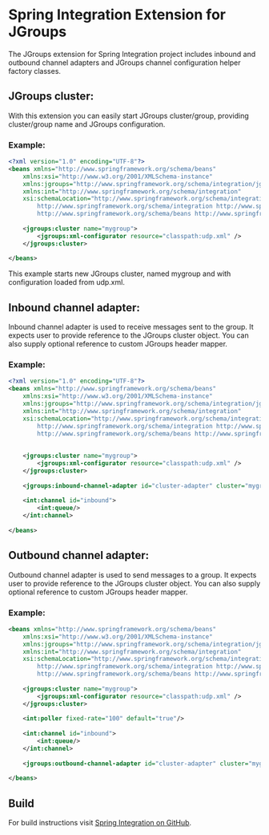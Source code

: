 Spring Integration Extension for JGroups
==========================================================
The JGroups extension for Spring Integration project includes inbound
and outbound channel adapters and JGroups channel configuration helper factory classes.

JGroups cluster:
-----------------------------------------------------------------------------
With this extension you can easily start JGroups cluster/group, providing 
cluster/group name and JGroups configuration.

### Example:
~~~~~xml
<?xml version="1.0" encoding="UTF-8"?>
<beans xmlns="http://www.springframework.org/schema/beans"
    xmlns:xsi="http://www.w3.org/2001/XMLSchema-instance"
    xmlns:jgroups="http://www.springframework.org/schema/integration/jgroups"
    xmlns:int="http://www.springframework.org/schema/integration"
    xsi:schemaLocation="http://www.springframework.org/schema/integration/jgroups http://www.springframework.org/schema/integration/jgroups/spring-intergration-jgroups.xsd
        http://www.springframework.org/schema/integration http://www.springframework.org/schema/integration/spring-integration-2.2.xsd
        http://www.springframework.org/schema/beans http://www.springframework.org/schema/beans/spring-beans.xsd">
 
    <jgroups:cluster name="mygroup">
        <jgroups:xml-configurator resource="classpath:udp.xml" />
    </jgroups:cluster>
    
</beans>
~~~~~

This example starts new JGroups cluster, named mygroup and with configuration loaded from udp.xml.

Inbound channel adapter:
-----------------------------------------------------------------------------
Inbound channel adapter is used to receive messages sent to the group. It expects 
user to provide reference to the JGroups cluster object. You can also supply
optional reference to custom JGroups header mapper.

### Example:
~~~~~xml
<?xml version="1.0" encoding="UTF-8"?>
<beans xmlns="http://www.springframework.org/schema/beans"
    xmlns:xsi="http://www.w3.org/2001/XMLSchema-instance"
    xmlns:jgroups="http://www.springframework.org/schema/integration/jgroups"
    xmlns:int="http://www.springframework.org/schema/integration"
    xsi:schemaLocation="http://www.springframework.org/schema/integration/jgroups http://www.springframework.org/schema/integration/jgroups/spring-intergration-jgroups.xsd
        http://www.springframework.org/schema/integration http://www.springframework.org/schema/integration/spring-integration-2.2.xsd
        http://www.springframework.org/schema/beans http://www.springframework.org/schema/beans/spring-beans.xsd">
 
 
    <jgroups:cluster name="mygroup">
        <jgroups:xml-configurator resource="classpath:udp.xml" />
    </jgroups:cluster>
 
    <jgroups:inbound-channel-adapter id="cluster-adapter" cluster="mygroup" channel="inbound"/>
     
    <int:channel id="inbound">
        <int:queue/>
    </int:channel>
     
</beans>
~~~~~

Outbound channel adapter:
-----------------------------------------------------------------------------
Outbound channel adapter is used to send messages to a group. It expects 
user to provide reference to the JGroups cluster object. You can also supply
optional reference to custom JGroups header mapper.

### Example:
~~~~~xml
<beans xmlns="http://www.springframework.org/schema/beans"
    xmlns:xsi="http://www.w3.org/2001/XMLSchema-instance"
    xmlns:jgroups="http://www.springframework.org/schema/integration/jgroups"
    xmlns:int="http://www.springframework.org/schema/integration"
    xsi:schemaLocation="http://www.springframework.org/schema/integration/jgroups http://www.springframework.org/schema/integration/jgroups/spring-intergration-jgroups.xsd
        http://www.springframework.org/schema/integration http://www.springframework.org/schema/integration/spring-integration-2.2.xsd
        http://www.springframework.org/schema/beans http://www.springframework.org/schema/beans/spring-beans.xsd">
 
    <jgroups:cluster name="mygroup">
        <jgroups:xml-configurator resource="classpath:udp.xml" />
    </jgroups:cluster>
 
    <int:poller fixed-rate="100" default="true"/>
 
    <int:channel id="inbound">
        <int:queue/>
    </int:channel>
 
    <jgroups:outbound-channel-adapter id="cluster-adapter" cluster="mygroup" channel="inbound"/>     
     
</beans>
~~~~~

Build
-----------------------------------------------------------------------------
For build instructions visit [Spring Integration on GitHub](https://github.com/SpringSource/spring-integration).